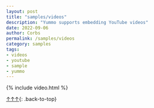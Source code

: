 ```yaml
---
layout: post
title: "samples/videos"
description: "Yummo supports embedding YouTube videos"
date: 2022-09-06
author: Corbs
permalink: /samples/videos
category: samples
tags:
- videos
- youtube
- sample
- yummo
---
```


{% include video.html %}

[↑↑↑](#){: .back-to-top}

